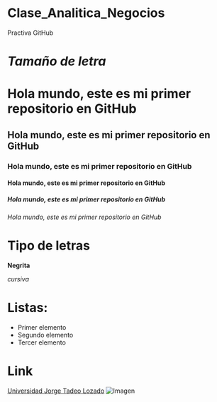 # Clase_Analitica_Negocios
Practiva GitHub

# *Tamaño de letra*
# Hola mundo, este es mi primer repositorio en GitHub
## Hola mundo, este es mi primer repositorio en GitHub
### Hola mundo, este es mi primer repositorio en GitHub
#### Hola mundo, este es mi primer repositorio en GitHub
##### Hola mundo, este es mi primer repositorio en GitHub
###### Hola mundo, este es mi primer repositorio en GitHub

# **Tipo de letras**
**Negrita**

*cursiva*

# Listas:
* Primer elemento
* Segundo elemento
* Tercer elemento

# Link
[Universidad Jorge Tadeo Lozado](https://www.utadeo.edu.co/es)
![Imagen](https://www.utadeo.edu.co/sites/tadeo/files/collections/node/gallery/field_image/entrada.principal.arcos_.utadeo.az_.10.jpg)


